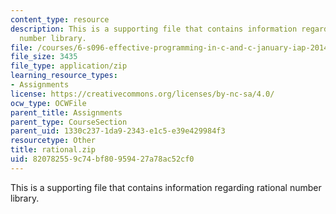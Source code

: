 ```yaml
---
content_type: resource
description: This is a supporting file that contains information regarding rational
  number library.
file: /courses/6-s096-effective-programming-in-c-and-c-january-iap-2014/820782559c74bf80959427a78ac52cf0_rational.zip
file_size: 3435
file_type: application/zip
learning_resource_types:
- Assignments
license: https://creativecommons.org/licenses/by-nc-sa/4.0/
ocw_type: OCWFile
parent_title: Assignments
parent_type: CourseSection
parent_uid: 1330c237-1da9-2343-e1c5-e39e429984f3
resourcetype: Other
title: rational.zip
uid: 82078255-9c74-bf80-9594-27a78ac52cf0
---
```

This is a supporting file that contains information regarding rational number library.